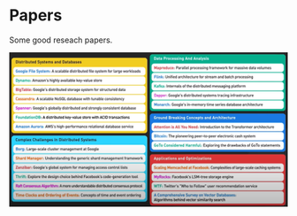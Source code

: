 # Papers

Some good reseach papers. 

<img src="https://github.com/parsaeisa/Notes/blob/main/images/good%20research%20papers.png" >